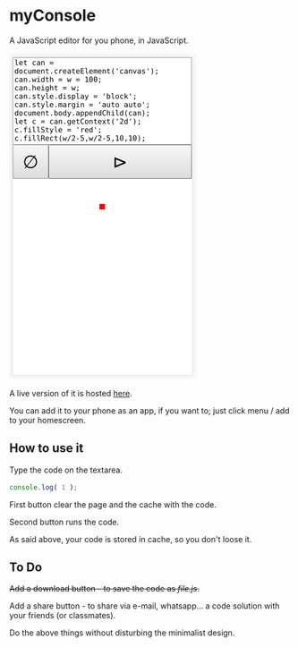 # myConsole

A JavaScript editor for you phone, in JavaScript.

![myConsole](screenshot.png)

A live version of it is hosted [here](https://victorribeiro.com/myConsole).

You can add it to your phone as an app, if you want to; just click menu / add to your homescreen.

## How to use it

Type the code on the textarea.

```javascript
console.log( 1 );
```

First button clear the page and the cache with the code.

Second button runs the code.

As said above, your code is stored in cache, so you don't loose it.


## To Do

~~Add a download button - to save the code as *file.js*.~~

Add a share button - to share via e-mail, whatsapp... a code solution with your friends (or classmates).

Do the above things without disturbing the minimalist design.
